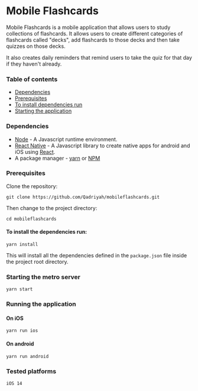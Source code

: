# Mobile Flashcards

Mobile Flashcards is a mobile application that allows users to study collections of flashcards. It allows users to create different categories of flashcards called "decks", add flashcards to those decks and then take quizzes on those decks.

It also creates daily reminders that remind users to take the quiz for that day if they haven't already.

### Table of contents

- [Dependencies](#dependencies)
- [Prerequisites](#prerequisites)
- [To install dependencies run](#to-install-the-dependencies-run)
- [Starting the application](#starting-the-application)

### Dependencies

- [Node](https://nodejs.org/en/download/) - A Javascript runtime environment.
- [React Native](https://github.com/expo/create-react-native-app) - A Javascript library to create native apps for android and iOS using [React](https://reactjs.org).
- A package manager - [yarn](https://yarnpkg.com/lang/en/) or [NPM](https://www.npmjs.com/)

### Prerequisites

Clone the repository:

```
git clone https://github.com/Qadriyah/mobileflashcards.git
```

Then change to the project directory:

```
cd mobileflashcards
```

#### To install the dependencies run:

```
yarn install
```

This will install all the dependencies defined in the `package.json` file inside the project root directory.

### Starting the metro server

```
yarn start
```

### Running the application

#### On iOS

```
yarn run ios
```

#### On android

```
yarn run android
```

### Tested platforms

```
iOS 14
```
